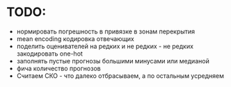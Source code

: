 # TODO:

- нормировать погрешность в привязке в зонам перекрытия
- mean encoding кодировка отвечающих
- поделить оценивателей на редких и не редких - не редких закодировать one-hot
- заполнять пустые прогнозы большими минусами или медианой
- фича количество прогнозов
- Считаем СКО - что далеко отбрасываем, а по остальным усредняем
